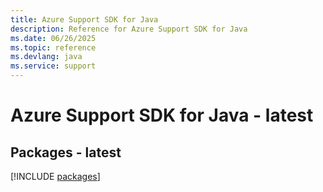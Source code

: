 ```yaml
---
title: Azure Support SDK for Java
description: Reference for Azure Support SDK for Java
ms.date: 06/26/2025
ms.topic: reference
ms.devlang: java
ms.service: support
---
```

# Azure Support SDK for Java - latest
## Packages - latest
[!INCLUDE [packages](support-index.md)]